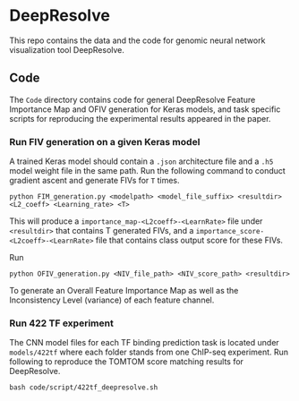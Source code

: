 # DeepResolve
This repo contains the data and the code for genomic neural network visualization tool DeepResolve.

## Code
The `Code` directory contains code for general DeepResolve Feature Importance Map and OFIV generation for Keras models, and task specific scripts for reproducing the experimental results appeared in the paper. 

### Run FIV generation on a given Keras model
A trained Keras model should contain a `.json` architecture file and a `.h5` model weight file in the same path. Run the following command to conduct gradient ascent and generate FIVs for `T` times.
```
python FIM_generation.py <modelpath> <model_file_suffix> <resultdir> <L2_coeff> <Learning_rate> <T>
```
This will produce a `importance_map-<L2coeff>-<LearnRate>` file under `<resultdir>` that contains T generated FIVs, and a `importance_score-<L2coeff>-<LearnRate>` file that contains class output score for these FIVs.

Run
```
python OFIV_generation.py <NIV_file_path> <NIV_score_path> <resultdir>
```
To generate an Overall Feature Importance Map as well as the Inconsistency Level (variance) of each feature channel.

### Run 422 TF experiment
The CNN model files for each TF binding prediction task is located under `models/422tf` where each folder stands from one ChIP-seq experiment. Run following to reproduce the TOMTOM score matching results for DeepResolve.
```
bash code/script/422tf_deepresolve.sh
```
